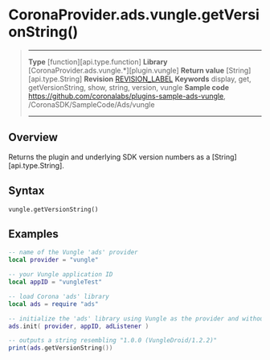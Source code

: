 # CoronaProvider.ads.vungle.getVersionString()

> --------------------- ------------------------------------------------------------------------------------------
> __Type__              [function][api.type.function]
> __Library__           [CoronaProvider.ads.vungle.*][plugin.vungle]
> __Return value__      [String][api.type.String]
> __Revision__          [REVISION_LABEL](REVISION_URL)
> __Keywords__          display, get, getVersionString, show, string, version, vungle
> __Sample code__       <https://github.com/coronalabs/plugins-sample-ads-vungle>, /CoronaSDK/SampleCode/Ads/vungle
> --------------------- ------------------------------------------------------------------------------------------

## Overview

Returns the plugin and underlying SDK version numbers as a [String][api.type.String].

## Syntax

	vungle.getVersionString()

## Examples

``````lua
-- name of the Vungle 'ads' provider
local provider = "vungle"

-- your Vungle application ID
local appID = "vungleTest"

-- load Corona 'ads' library
local ads = require "ads"

-- initialize the 'ads' library using Vungle as the provider and without the optional 3rd 'listener' parameter
ads.init( provider, appID, adListener )

-- outputs a string resembling "1.0.0 (VungleDroid/1.2.2)"
print(ads.getVersionString())
``````